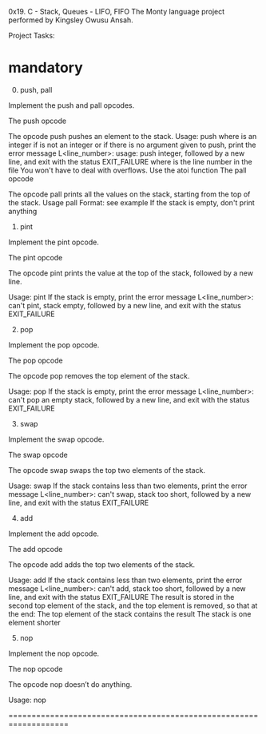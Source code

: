 0x19. C - Stack, Queues - LIFO, FIFO
The Monty language project performed by Kingsley Owusu Ansah.

Project Tasks:

# mandatory

0. push, pall

Implement the push and pall opcodes.

The push opcode

The opcode push pushes an element to the stack.
	Usage: push <int>
		where <int> is an integer
	if <int> is not an integer or if there is no argument given to push, print the error message L<line_number>: usage: push integer, followed by a new line, and exit with the status EXIT_FAILURE
		where is the line number in the file
	You won't have to deal with overflows. Use the atoi function
The pall opcode

The opcode pall prints all the values on the stack, starting from the top of the stack.
	Usage pall
	Format: see example
	If the stack is empty, don't print anything

1. pint

Implement the pint opcode.

The pint opcode

The opcode pint prints the value at the top of the stack, followed by a new line.

Usage: pint
If the stack is empty, print the error message L<line_number>: can't pint, stack empty, followed by a new line, and exit with the status EXIT_FAILURE

2. pop

Implement the pop opcode.

The pop opcode

The opcode pop removes the top element of the stack.

Usage: pop
If the stack is empty, print the error message L<line_number>: can't pop an empty stack, followed by a new line, and exit with the status EXIT_FAILURE

3. swap

Implement the swap opcode.

The swap opcode

The opcode swap swaps the top two elements of the stack.

Usage: swap
If the stack contains less than two elements, print the error message L<line_number>: can't swap, stack too short, followed by a new line, and exit with the status EXIT_FAILURE

4. add

Implement the add opcode.

The add opcode

The opcode add adds the top two elements of the stack.

Usage: add
If the stack contains less than two elements, print the error message L<line_number>: can't add, stack too short, followed by a new line, and exit with the status EXIT_FAILURE
The result is stored in the second top element of the stack, and the top element is removed, so that at the end:
The top element of the stack contains the result
The stack is one element shorter

5. nop

Implement the nop opcode.

The nop opcode

The opcode nop doesn’t do anything.

Usage: nop

===================================================================
